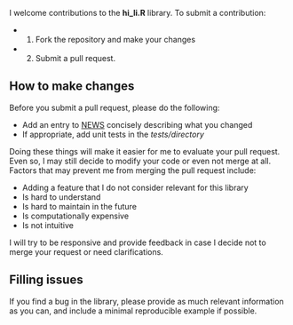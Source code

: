 I welcome contributions to the **hi_li.R** library. To submit a contribution:

- 1. Fork the repository and make your changes
- 2. Submit a pull request.

## How to make changes

Before you submit a pull request, please do the following:

- Add an entry to [NEWS](./NEWS.md) concisely describing what you changed
- If appropriate, add unit tests in the *tests/directory*

Doing these things will make it easier for me to evaluate your pull request. Even so, I may still decide to modify your code or even not merge at all. Factors that may prevent me from merging the pull request include:

- Adding a feature that I do not consider relevant for this library
- Is hard to understand
- Is hard to maintain in the future
- Is computationally expensive
- Is not intuitive

I will try to be responsive and provide feedback in case I decide not to merge your request or need clarifications.

## Filling issues

If you find a bug in the library, please provide as much relevant information as you can, and include a minimal reproducible example if possible.
